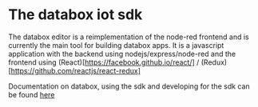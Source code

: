 # The databox iot sdk

The databox editor is a reimplementation of the node-red frontend and is currently the main tool for building databox apps. It is a javascript application with the backend using nodejs/express/node-red and the frontend using (React)[https://facebook.github.io/react/] / (Redux)[https://github.com/reactjs/react-redux]

Documentation on databox, using the sdk and developing for the sdk can be found [here](http://me-box.github.io/databox-sdk/)